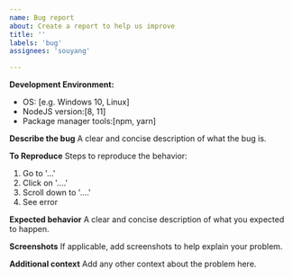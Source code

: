 ```yaml
---
name: Bug report
about: Create a report to help us improve
title: ''
labels: 'bug'
assignees: 'souyang'

---
```


**Development Environment:**
 - OS: [e.g. Windows 10, Linux]
 - NodeJS version:[8, 11]
 - Package manager tools:[npm, yarn]

**Describe the bug**
A clear and concise description of what the bug is.

**To Reproduce**
Steps to reproduce the behavior:
1. Go to '...'
2. Click on '....'
3. Scroll down to '....'
4. See error

**Expected behavior**
A clear and concise description of what you expected to happen.

**Screenshots**
If applicable, add screenshots to help explain your problem.

**Additional context**
Add any other context about the problem here.
